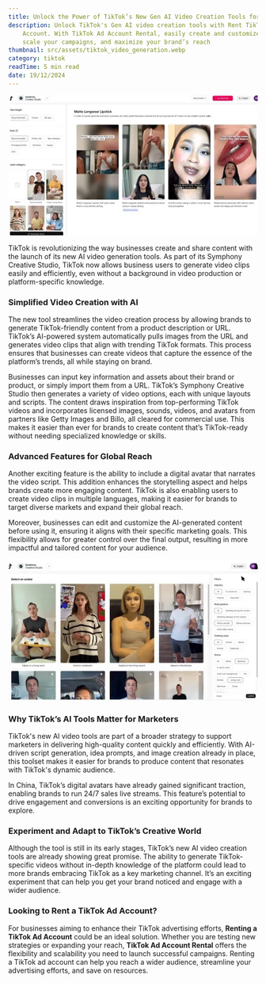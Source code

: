 ```yaml
---
title: Unlock the Power of TikTok’s New Gen AI Video Creation Tools for Marketers
description: Unlock TikTok's Gen AI video creation tools with Rent TikTok Ad
    Account. With TikTok Ad Account Rental, easily create and customize content,
    scale your campaigns, and maximize your brand’s reach
thumbnail: src/assets/tiktok_video_generation.webp
category: tiktok
readTime: 5 min read
date: 19/12/2024
---
```


![Unlock TikTok's Gen AI video creation tools with Rent TikTok Ad Account. With TikTok Ad Account Rental, easily create and customize content, scale your campaigns, and maximize your brand’s reach](src/assets/tiktok_video_generation.webp 'Unlock the Power of TikTok’s New Gen AI Video Creation Tools for Marketers')

TikTok is revolutionizing the way businesses create and share content with the launch of its new AI video generation tools. As part of its Symphony Creative Studio, TikTok now allows business users to generate video clips easily and efficiently, even without a background in video production or platform-specific knowledge.

### Simplified Video Creation with AI

The new tool streamlines the video creation process by allowing brands to generate TikTok-friendly content from a product description or URL. TikTok’s AI-powered system automatically pulls images from the URL and generates video clips that align with trending TikTok formats. This process ensures that businesses can create videos that capture the essence of the platform’s trends, all while staying on brand.

Businesses can input key information and assets about their brand or product, or simply import them from a URL. TikTok’s Symphony Creative Studio then generates a variety of video options, each with unique layouts and scripts. The content draws inspiration from top-performing TikTok videos and incorporates licensed images, sounds, videos, and avatars from partners like Getty Images and Billo, all cleared for commercial use. This makes it easier than ever for brands to create content that’s TikTok-ready without needing specialized knowledge or skills.

### Advanced Features for Global Reach

Another exciting feature is the ability to include a digital avatar that narrates the video script. This addition enhances the storytelling aspect and helps brands create more engaging content. TikTok is also enabling users to create video clips in multiple languages, making it easier for brands to target diverse markets and expand their global reach.

Moreover, businesses can edit and customize the AI-generated content before using it, ensuring it aligns with their specific marketing goals. This flexibility allows for greater control over the final output, resulting in more impactful and tailored content for your audience.

![Edit and customize outputs with TikTok’s AI tools before using them](src/assets/tiktok_video_generation2.webp 'You’ll also be able to edit and customize the outputs before using them.')

### Why TikTok’s AI Tools Matter for Marketers

TikTok's new AI video tools are part of a broader strategy to support marketers in delivering high-quality content quickly and efficiently. With AI-driven script generation, idea prompts, and image creation already in place, this toolset makes it easier for brands to produce content that resonates with TikTok's dynamic audience.

In China, TikTok’s digital avatars have already gained significant traction, enabling brands to run 24/7 sales live streams. This feature’s potential to drive engagement and conversions is an exciting opportunity for brands to explore.

### Experiment and Adapt to TikTok’s Creative World

Although the tool is still in its early stages, TikTok’s new AI video creation tools are already showing great promise. The ability to generate TikTok-specific videos without in-depth knowledge of the platform could lead to more brands embracing TikTok as a key marketing channel. It’s an exciting experiment that can help you get your brand noticed and engage with a wider audience.

### Looking to Rent a TikTok Ad Account?

For businesses aiming to enhance their TikTok advertising efforts, **Renting a TikTok Ad Account** could be an ideal solution. Whether you are testing new strategies or expanding your reach, **TikTok Ad Account Rental** offers the flexibility and scalability you need to launch successful campaigns. Renting a TikTok ad account can help you reach a wider audience, streamline your advertising efforts, and save on resources.

